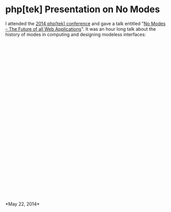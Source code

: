 # php[tek] Presentation on No Modes

I attended the [2014 php[tek] conference](http://tek14.phparch.com/) and gave a talk entitled "[No Modes – The Future of all Web Applications](http://tek.phparch.com/speakers/#65740)". It was an hour long talk about the history of modes in computing and designing modeless interfaces:

<div style="min-height: 500px">
<script async class="speakerdeck-embed" data-id="44915dd0d2fd01311e317a88ebacabb8" data-ratio="1.77777777777778" src="//speakerdeck.com/assets/embed.js"></script>

</div>
*May 22, 2014*